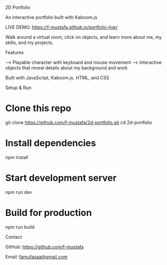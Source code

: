 2D Portfolio

An interactive portfolio built with Kaboom.js


LIVE DEMO: https://f-mustafa.github.io/portfolio-live/


Walk around a virtual room, click on objects, and learn more about me, my skills, and my projects.

Features

--> Playable character with keyboard and mouse movement
--> Interactive objects that reveal details about my background and work


Built with JavaScript, Kaboom.js, HTML, and CSS

Setup & Run
# Clone this repo
git clone https://github.com/f-mustafa/2d-portfolio.git
cd 2d-portfolio

# Install dependencies
npm install

# Start development server
npm run dev

# Build for production
npm run build

Contact

GitHub: https://github.com/f-mustafa

Email: famufasaa@gmail.com
